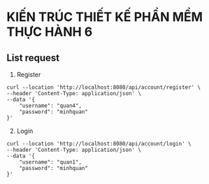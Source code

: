 # KIẾN TRÚC THIẾT KẾ PHẦN MỀM THỰC HÀNH 6
## List request
1. Register
```
curl --location 'http://localhost:8080/api/account/register' \
--header 'Content-Type: application/json' \
--data '{
    "username": "quan4",
    "password": "minhquan"
}'
```

2. Login
```
curl --location 'http://localhost:8080/api/account/login' \
--header 'Content-Type: application/json' \
--data '{
    "username": "quan1",
    "password": "minhquan"
}'
```

